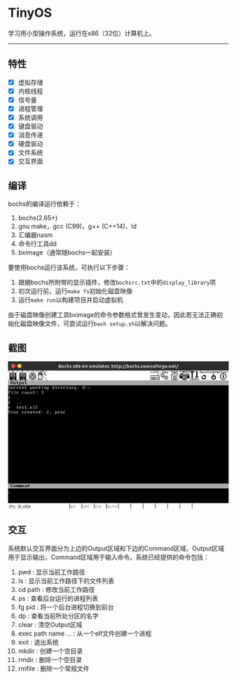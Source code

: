 # TinyOS

学习用小型操作系统，运行在x86（32位）计算机上。

---

## 特性

- [x] 虚拟存储
- [x] 内核线程
- [x] 信号量
- [x] 进程管理
- [x] 系统调用
- [x] 键盘驱动
- [x] 消息传递
- [x] 硬盘驱动
- [x] 文件系统
- [x] 交互界面

## 编译

bochs的编译运行依赖于：

1. bochs(2.65+)
2. gnu make，gcc (C99)，g++ (C++14)，ld
3. 汇编器nasm
4. 命令行工具dd
5. bximage（通常随bochs一起安装）

要使用bochs运行该系统，可执行以下步骤：

1. 跟据bochs所附带的显示插件，修改`bochsrc.txt`中的`display_library`项
2. 初次运行前，运行`make fs`初始化磁盘映像
3. 运行`make run`以构建项目并启动虚拟机

由于磁盘映像创建工具bximage的命令参数格式曾发生变动，因此若无法正确初始化磁盘映像文件，可尝试运行`bash setup.sh`以解决问题。

## 截图

![ss01](./doc/pics/ss01.png)

## 交互

系统默认交互界面分为上边的Output区域和下边的Command区域，Output区域用于显示输出，Command区域用于输入命令。系统已经提供的命令包括：

1. pwd                : 显示当前工作路径
2. ls                 : 显示当前工作路径下的文件列表
3. cd path            : 修改当前工作路径
4. ps                 : 查看后台运行的进程列表
5. fg pid             : 将一个后台进程切换到前台
6. dp                 : 查看当前所处分区的名字
7. clear              : 清空Output区域
8. exec path name ... : 从一个elf文件创建一个进程
9. exit               : 退出系统
10. mkdir             : 创建一个空目录
11. rmdir             : 删除一个空目录
12. rmfile            : 删除一个常规文件
